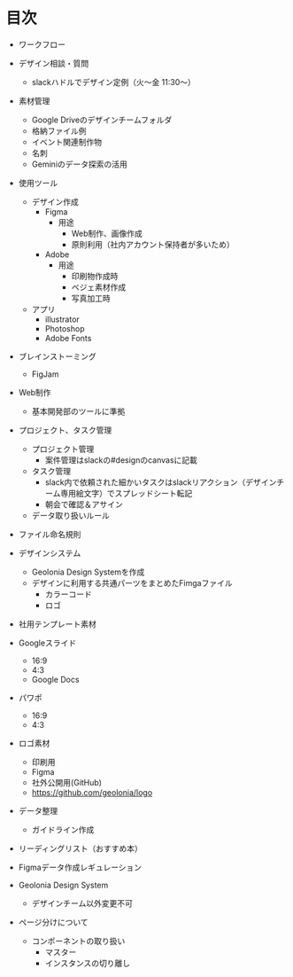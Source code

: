 # 目次
* ワークフロー
* デザイン相談・質問
    * slackハドルでデザイン定例（火〜金 11:30〜）
* 素材管理
    * Google Driveのデザインチームフォルダ
    * 格納ファイル例
    * イベント関連制作物
    * 名刺
    * Geminiのデータ探索の活用
* 使用ツール
    * デザイン作成
        * Figma
            * 用途
                * Web制作、画像作成
                * 原則利用（社内アカウント保持者が多いため）
        * Adobe
            * 用途
                * 印刷物作成時
                * ベジェ素材作成
                * 写真加工時
    * アプリ
        * illustrator
        * Photoshop
        * Adobe Fonts
* ブレインストーミング
    * FigJam
* Web制作
    * 基本開発部のツールに準拠
	
* プロジェクト、タスク管理
    * プロジェクト管理
        * 案件管理はslackの#designのcanvasに記載
    * タスク管理
        * slack内で依頼された細かいタスクはslackリアクション（デザインチーム専用絵文字）でスプレッドシート転記
        * 朝会で確認＆アサイン
    * データ取り扱いルール
* ファイル命名規則
* デザインシステム
    * Geolonia Design Systemを作成
    * デザインに利用する共通パーツをまとめたFimgaファイル
        * カラーコード
        * ロゴ
* 社用テンプレート素材
* Googleスライド
    * 16:9
    * 4:3
    * Google Docs
* パワポ 
    * 16:9
    * 4:3
* ロゴ素材
    * 印刷用
    * Figma
    * 社外公開用(GitHub)
    * https://github.com/geolonia/logo
* データ整理
    * ガイドライン作成
* リーディングリスト（おすすめ本）
* Figmaデータ作成レギュレーション
* Geolonia Design System
    * デザインチーム以外変更不可
* ページ分けについて
    * コンポーネントの取り扱い
        * マスター
        * インスタンスの切り離し


